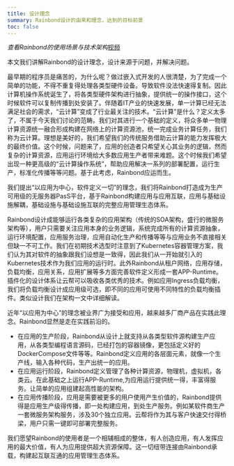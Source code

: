 ```yaml
---
title: 设计理念
summary: Rainbond设计的由来和理念，达到的目标前景
toc: false
---
```


*查看Rainbond的使用场景与技术架构*[视频](http://m.youku.com/video/id_XMzMzMjY1ODgyMA==.html?refer=pc-sns-1&source=)

本文我们讲解Rainbond的设计理念，设计来源于问题，并解决问题。
  
最早期的程序员是痛苦的，为什么呢？做过嵌入式开发的人很清楚，为了完成一个简单的功能，不得不重复得处理各类型硬件设备。导致软件没法快速得复制。因此计算机操作系统诞生了，将各类型硬件架构进行抽象，提供统一的操作接口，这个时候软件可以复制传播到处安装了。伴随着IT产业的快速发展，单一计算已经无法满足社会的需求，“云计算”变成了行业最关注的技术。“云计算”是什么？定义太多了，不属于今天我们讨论的范畴。我们对其进行一个基础的定义，将众多单一物理计算资源统一融合形成构建在网络上的计算资源池，统一完成业务计算任务，我们称为云计算。理想是美好的，我们希望我们的传统服务借助云计算的能力发挥极大的最终价值。这个时候，问题来了，应用的创造者只希望关心其业务的逻辑，然而复杂的计算资源，应用运行环境给大多数应用生产者带来难题。这个时候我们希望出现一种更高级的“云计算操作系统”，帮助应用解决一系列的部署配置，运行生产，标准化传播等等问题。基于此考虑，Rainbond应运而生。

我们提出“以应用为中心，软件定义一切”的理念，我们将Rainbond打造成为生产可用级的无服务器PasS平台，基于Rainbond构建应用与应用互联，应用与基础设施解耦，基础设施与基础设施互联的完整应用管理生态体系。

Rainbond设计成能够运行各类复杂的应用架构（传统的SOA架构，盛行的微服务架构等），用户只需要关注应用本身的业务逻辑，系统完成所有的计算资源抽象，运行环境配置，应用服务治理，应用自动化生产和传播等等与应用业务不直接相关但缺一不可工作。我们在初期技术选型时注意到了Kubernetes容器管理方案，我们认为其对软件的抽象跟我们设想是一致得，因此我们从一开始就引入的Kubernetes技术作为我们应用的运行时。此外Rainbond从租户网络，应用存储，负载均衡，应用关系，应用扩展等多方面完善软件定义形成一套APP-Runtime。插件化的设计体系让云帮可以吸收各类优秀的技术。例如应用Ingress负载均衡，我们将负载均衡设计成应用级可选，即不同的应用可使用不同特性的负载均衡插件。类似设计我们在架构一文中详细解读。

近年“以应用为中心”的理念被业界广为接受和应用，越来越多厂商产品在实践此理念。Rainbond显然是走在实践前沿的。

* 在应用的生产阶段，Rainbond从设计上就支持从各类型软件源构建生产应用，从各类型编程语言源码，已经打包的容器镜像，更包括定义好的DockerCompose文件等等。Rainbond定义应用的各层面元素，就像一个生产线，输入各种代码，生产出统一的应用。
* 在应用运行阶段，Rainbond定义管理了各种计算资源，物理机，虚拟机，各类云。在此基础之上运行APP-Runtime,为应用运行提供统一得，丰富得服务。让简单的应用组建起高性能的架构。
* 在应用传播阶段，应用是需要被更多的用户使用产生价值的，Rainbond提供得是应用生产级得传播，即一处构建应用，到处生产服务。例如某软件商生产一套微服务架构服务，涉及30个独立应用。云帮将作为其与客户快速交付得桥梁，用户只需一键即可部署完整服务。   
   
我们愿望Rainbond的使用者是一个相辅相成的整体，有人创造应用，有人发挥应用的最大价值，有人为应用提供超大资源保障。这一切纽带连接由Rainbond承载，构建起互联互通的应用管理生态体系。
